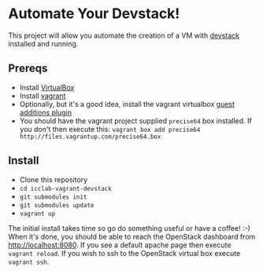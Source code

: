# Automate Your Devstack!

This project will allow you automate the creation of a VM with [devstack](http://www.devstack.org) installed and running.

## Prereqs

* Install [VirtualBox](http://virtualbox.org)
* Install [vagrant](http://vagrantup.com)
* Optionally, but it's a good idea, install the vagrant virtualbox [guest additions plugin](https://github.com/dotless-de/vagrant-vbguest)
* You should have the vagrant project supplied `precise64` box installed. If you don't then execute this: `vagrant box add precise64 http://files.vagrantup.com/precise64.box`

## Install
* Clone this repository
* `cd icclab-vagrant-devstack`
* `git submodules init`
* `git submodules update`
* `vagrant up`

The initial install takes time so go do something useful or have a coffee! :-) When it's done, you should be able to reach the OpenStack dashboard from [http://localhost:8080](http://localhost:8080). If you see a default apache page then execute `vagrant reload`. If you wish to ssh to the OpenStack virtual box execute `vagrant ssh`.